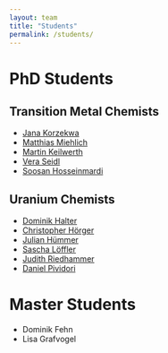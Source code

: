 ```yaml
---
layout: team
title: "Students"
permalink: /students/
---
```


# PhD Students

## Transition Metal Chemists

- [Jana Korzekwa](/team/jana-korzekwa)
- [Matthias Miehlich](/team/matthias-miehlich)
- [Martin Keilwerth](/team/martin-keilwerth)
- [Vera Seidl](/team/vera-seidl)
- [Soosan Hosseinmardi](/team/soosan-hosseinmardi)

## Uranium Chemists

- [Dominik Halter](/team/dominik-halter)
- [Christopher Hörger](/team/christopher-hoerger)
- [Julian Hümmer](/team/julian-huemmer)
- [Sascha Löffler](/team/sascha-loeffler)
- [Judith Riedhammer](/team/judith-riedhammer)
- [Daniel Pividori](/team/daniel-pividori)


# Master Students

- Dominik Fehn
- Lisa Grafvogel
